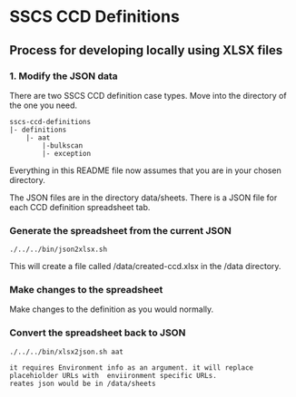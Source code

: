 # SSCS CCD Definitions

## Process for developing locally using XLSX files

### 1. Modify the JSON data

There are two SSCS CCD definition case types. Move into the directory of the one you need.

    sscs-ccd-definitions
    |- definitions
        |- aat
            |-bulkscan
            |- exception 

    
Everything in this README file now assumes that you are in your chosen directory.
        
The JSON files are in the directory data/sheets. There is a JSON file for each CCD definition spreadsheet tab.



### Generate the spreadsheet from the current JSON

```
./../../bin/json2xlsx.sh
```

This will create a file called /data/created-ccd.xlsx in the /data directory.

### Make changes to the spreadsheet

Make changes to the definition as you would normally.

### Convert the spreadsheet back to JSON

```
./../../bin/xlsx2json.sh aat

it requires Environment info as an argument. it will replace placehiolder URLs with  enviironment specific URLs.
reates json would be in /data/sheets

```

